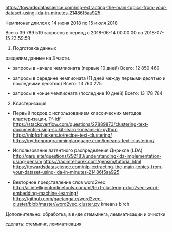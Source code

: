 https://towardsdatascience.com/nlp-extracting-the-main-topics-from-your-dataset-using-lda-in-minutes-21486f5aa925

Чемпионат длился c 14 июня 2018 по 15 июля 2018

Всего 39 789 519 запросов в период с 2018-06-14 00:00:00 по 2018-07-15 23:59:59

1. Подготовка данных

разделим данные на 3 части.

* запросы в начале чемпионата (первые 10 дней)
Всего: 12 850 460

* запросы в середине чемпионата (11 дней между первыми десятью и последними десятью)
Всего: 13 760 275

* запросы в конце чемпионата (последние 10 дней)
Всего: 13 178 784


2. Кластеризация

- Первый подход с использованием классических методов кластеризации. Tf-idf
https://stackoverflow.com/questions/27889873/clustering-text-documents-using-scikit-learn-kmeans-in-python
https://nlpforhackers.io/recipe-text-clustering/
https://pythonprogramminglanguage.com/kmeans-text-clustering/

- Использование латентного распределения Дирихле (LDA)
http://qaru.site/questions/292183/understanding-lda-implementation-using-gensim
https://radimrehurek.com/gensim/tutorial.html
https://towardsdatascience.com/nlp-extracting-the-main-topics-from-your-dataset-using-lda-in-minutes-21486f5aa925

- Векторное представление слов word2vec
http://ai.intelligentonlinetools.com/ml/text-clustering-doc2vec-word-embedding-machine-learning/
https://github.com/gaetangate/word2vec-cluster/blob/master/word2vec_cluster.py
kmeans birch

Дополнительно: обработка, в виде стемминга, лемматизации и очистки

сделать:
стемминг, лемматизация
